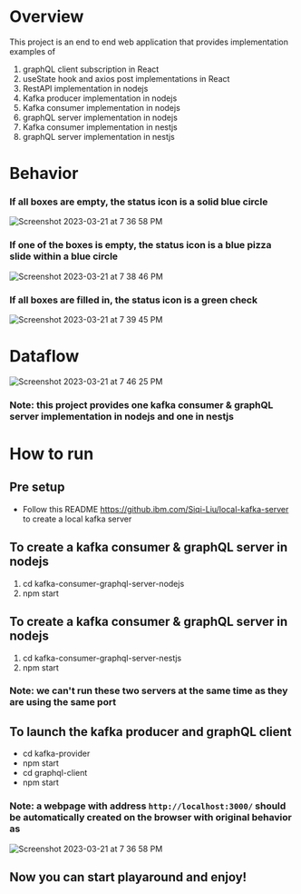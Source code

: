 # Overview
This project is an end to end web application that provides implementation examples of 
1. graphQL client subscription in React
2. useState hook and axios post implementations in React
3. RestAPI implementation in nodejs
4. Kafka producer implementation in nodejs
5. Kafka consumer implementation in nodejs
6. graphQL server implementation in nodejs
7. Kafka consumer implementation in nestjs
8. graphQL server implementation in nestjs

# Behavior
### If all boxes are empty, the status icon is a solid blue circle
![Screenshot 2023-03-21 at 7 36 58 PM](https://media.github.ibm.com/user/249834/files/14978246-fc74-4923-aec6-cb59d87f1529)

### If one of the boxes is empty, the status icon is a blue pizza slide within a blue circle
![Screenshot 2023-03-21 at 7 38 46 PM](https://media.github.ibm.com/user/249834/files/ee12aeea-54a4-41fb-b26d-71485295d702)

### If all boxes are filled in, the status icon is a green check
![Screenshot 2023-03-21 at 7 39 45 PM](https://media.github.ibm.com/user/249834/files/b4daa38c-5345-4357-994a-df98da681bb7)


# Dataflow
![Screenshot 2023-03-21 at 7 46 25 PM](https://media.github.ibm.com/user/249834/files/4bdb9e3e-df13-49d5-8ad0-75e8c7d8f292)
### Note: this project provides one kafka consumer & graphQL server implementation in nodejs and one in nestjs

# How to run
## Pre setup
* Follow this README https://github.ibm.com/Siqi-Liu/local-kafka-server to create a local kafka server

## To create a kafka consumer & graphQL server in nodejs
1. cd kafka-consumer-graphql-server-nodejs
2. npm start

## To create a kafka consumer & graphQL server in nodejs
1. cd kafka-consumer-graphql-server-nestjs
2. npm start

### Note: we can't run these two servers at the same time as they are using the same port

## To launch the kafka producer and graphQL client
* cd kafka-provider
* npm start
* cd graphql-client
* npm start

### Note: a webpage with address `http://localhost:3000/` should be automatically created on the browser with original behavior as
![Screenshot 2023-03-21 at 7 36 58 PM](https://media.github.ibm.com/user/249834/files/ba07206a-37a9-48d6-a376-efd2e5564fba)

## Now you can start playaround and enjoy!
